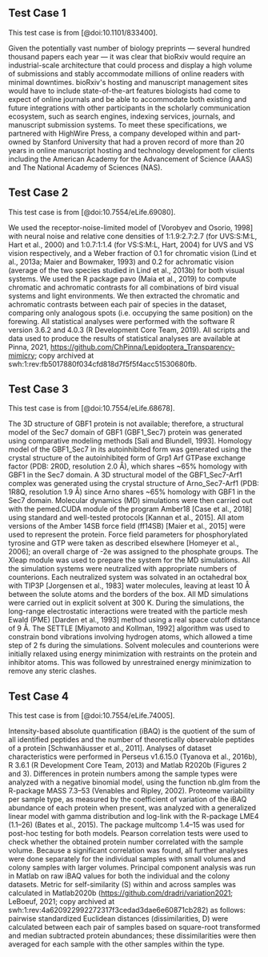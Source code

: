 ## Test Case 1

This test case is from [@doi:10.1101/833400].

Given the potentially vast number of biology preprints — several hundred thousand papers each year — it was clear that bioRxiv would require an industrial-scale architecture that could process and display a high volume of submissions and stably accommodate millions of online readers with minimal downtimes.
bioRxiv's hosting and manuscript management sites would have to include state-of-the-art features biologists had come to expect of online journals and be able to accommodate both existing and future integrations with other participants in the scholarly communication ecosystem, such as search engines, indexing services, journals, and manuscript submission systems.
To meet these specifications, we partnered with HighWire Press, a company developed within and part-owned by Stanford University that had a proven record of more than 20 years in online manuscript hosting and technology development for clients including the American Academy for the Advancement of Science (AAAS) and The National Academy of Sciences (NAS).

## Test Case 2

This test case is from [@doi:10.7554/eLife.69080].

We used the receptor-noise-limited model of [Vorobyev and Osorio, 1998] with neural noise and relative cone densities of 1:1.9:2.7:2.7 (for UVS:S:M:L, Hart et al., 2000) and 1:0.7:1:1.4 (for VS:S:M:L, Hart, 2004) for UVS and VS vision respectively, and a Weber fraction of 0.1 for chromatic vision (Lind et al., 2013a; Maier and Bowmaker, 1993) and 0.2 for achromatic vision (average of the two species studied in Lind et al., 2013b) for both visual systems.
We used the R package pavo (Maia et al., 2019) to compute chromatic and achromatic contrasts for all combinations of bird visual systems and light environments.
We then extracted the chromatic and achromatic contrasts between each pair of species in the dataset, comparing only analogous spots (i.e.
occupying the same position) on the forewing.
All statistical analyses were performed with the software R version 3.6.2 and 4.0.3 (R Development Core Team, 2019).
All scripts and data used to produce the results of statistical analyses are available at Pinna, 2021, https://github.com/ChPinna/Lepidoptera_Transparency-mimicry; copy archived at swh:1:rev:fb5017880f034cfd818d7f5f5f4acc51530680fb.

## Test Case 3

This test case is from [@doi:10.7554/eLife.68678].

The 3D structure of GBF1 protein is not available; therefore, a structural model of the Sec7 domain of GBF1 (GBF1_Sec7) protein was generated using comparative modeling methods [Sali and Blundell, 1993].
Homology model of the GBF1_Sec7 in its autoinhibited form was generated using the crystal structure of the autoinhibited form of Grp1 Arf GTPase exchange factor (PDB: 2R0D, resolution 2.0 Å), which shares ~65% homology with GBF1 in the Sec7 domain.
A 3D structural model of the GBF1_Sec7-Arf1 complex was generated using the crystal structure of Arno_Sec7-Arf1 (PDB: 1R8Q, resolution 1.9 Å) since Arno shares ~65% homology with GBF1 in the Sec7 domain.
Molecular dynamics (MD) simulations were then carried out with the pemed.CUDA module of the program Amber18 [Case et al., 2018] using standard and well-tested protocols [Kannan et al., 2015].
All atom versions of the Amber 14SB force field (ff14SB) [Maier et al., 2015] were used to represent the protein.
Force field parameters for phosphorylated tyrosine and GTP were taken as described elsewhere [Homeyer et al., 2006]; an overall charge of -2e was assigned to the phosphate groups.
The Xleap module was used to prepare the system for the MD simulations.
All the simulation systems were neutralized with appropriate numbers of counterions.
Each neutralized system was solvated in an octahedral box with TIP3P [Jorgensen et al., 1983] water molecules, leaving at least 10 Å between the solute atoms and the borders of the box.
All MD simulations were carried out in explicit solvent at 300 K.
During the simulations, the long-range electrostatic interactions were treated with the particle mesh Ewald (PME) [Darden et al., 1993] method using a real space cutoff distance of 9 Å.
The SETTLE [Miyamoto and Kollman, 1992] algorithm was used to constrain bond vibrations involving hydrogen atoms, which allowed a time step of 2 fs during the simulations.
Solvent molecules and counterions were initially relaxed using energy minimization with restraints on the protein and inhibitor atoms.
This was followed by unrestrained energy minimization to remove any steric clashes.

## Test Case 4

This test case is from [@doi:10.7554/eLife.74005].

Intensity-based absolute quantification (iBAQ) is the quotient of the sum of all identified peptides and the number of theoretically observable peptides of a protein [Schwanhäusser et al., 2011].
Analyses of dataset characteristics were performed in Perseus v1.6.15.0 (Tyanova et al., 2016b), R 3.6.1 (R Development Core Team, 2013) and Matlab R2020b (Figures 2 and 3).
Differences in protein numbers among the sample types were analyzed with a negative binomial model, using the function nb.glm from the R-package MASS 7.3–53 (Venables and Ripley, 2002).
Proteome variability per sample type, as measured by the coefficient of variation of the iBAQ abundance of each protein when present, was analyzed with a generalized linear model with gamma distribution and log-link with the R-package LME4 (1.1–26) (Bates et al., 2015).
The package multcomp 1.4–15 was used for post-hoc testing for both models.
Pearson correlation tests were used to check whether the obtained protein number correlated with the sample volume.
Because a significant correlation was found, all further analyses were done separately for the individual samples with small volumes and colony samples with larger volumes.
Principal component analysis was run in Matlab on raw iBAQ values for both the individual and the colony datasets.
Metric for self-similarity (S) within and across samples was calculated in Matlab2020b (https://github.com/dradri/variation2021; LeBoeuf, 2021; copy archived at swh:1:rev:4a620922992272317f3cedad3dae6e60871cb282) as follows: pairwise standardized Euclidean distances (dissimilarities, D) were calculated between each pair of samples based on square-root transformed and median subtracted protein abundances; these dissimilarities were then averaged for each sample with the other samples within the type.
